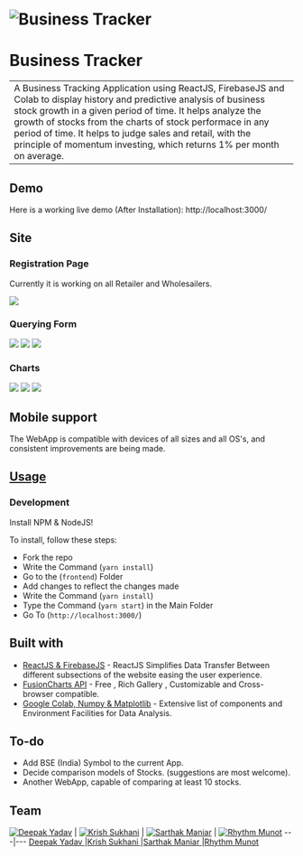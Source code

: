 # ![Business Tracker](https://github.com/vieee/spit_hackathon/blob/master/frontend/public/front.png)
# Business Tracker
<table>
<tr>
<td>
  A Business Tracking Application using ReactJS, FirebaseJS and Colab to display history and predictive analysis of business stock growth in a given period of time. It helps analyze the growth of stocks from the  charts of stock performace in any period of time. It helps to judge sales and retail, with the principle of momentum investing, which returns 1% per month on average.
</td>
</tr>
</table>


## Demo
Here is a working live demo (After Installation):  http://localhost:3000/


## Site

### Registration Page
Currently it is working on all Retailer and Wholesailers.

![](https://github.com/vieee/spit_hackathon/blob/master/frontend/public/register.png)

### Querying Form
![](https://github.com/vieee/spit_hackathon/blob/master/frontend/public/retailer.png)
![](https://github.com/vieee/spit_hackathon/blob/master/frontend/public/add_sales.png)
![](https://github.com/vieee/spit_hackathon/blob/master/frontend/public/add_buy.png)

### Charts
![](https://github.com/vieee/spit_hackathon/blob/master/frontend/public/diag_1.png)
![](https://github.com/vieee/spit_hackathon/blob/master/frontend/public/diag_2.png)
![](https://github.com/vieee/spit_hackathon/blob/master/frontend/public/diag_3.png)

## Mobile support
The WebApp is compatible with devices of all sizes and all OS's, and consistent improvements are being made.


## [Usage](https://iharsh234.github.io/WebApp/) 

### Development
Install NPM & NodeJS!

To install, follow these steps:

- Fork the repo
- Write the Command (`yarn install`)
- Go to the (`frontend`) Folder
- Add changes to reflect the changes made
- Write the Command (`yarn install`)
- Type the Command (`yarn start`) in the Main Folder 
- Go To (`http://localhost:3000/`)


## Built with 

- [ReactJS & FirebaseJS](http://www.w3schools.com/jquery/jquery_ref_ajax.asp) - ReactJS Simplifies Data Transfer Between different subsections of the website easing the user experience.
- [FusionCharts API](https://developers.google.com/chart/interactive/docs/quick_start) - Free , Rich Gallery , Customizable and Cross-browser compatible.
- [Google Colab, Numpy & Matplotlib](http://getbootstrap.com/) - Extensive list of components and Environment Facilities for Data Analysis.


## To-do
- Add BSE (India) Symbol to the current App.
- Decide comparison models of Stocks. (suggestions are most welcome).
- Another WebApp, capable of comparing at least 10 stocks.

## Team

[![Deepak Yadav](https://ui-avatars.com/api/?name=Deepak+Yadav)](https://github.com/vieee)  | [![Krish Sukhani](https://ui-avatars.com/api/?name=Krish+Sukhani)](https://github.com/KrishSukhani23/) | [![Sarthak Maniar](https://ui-avatars.com/api/?name=Sarthak+Maniar)](https://github.com/sarthakmaniar27) | [![Rhythm Munot](https://ui-avatars.com/api/?name=Rhythm+Munot)](https://github.com/rhythm-munot)
            ---|---
[Deepak Yadav ](https://github.com/vieee) |[Krish Sukhani ](https://github.com/KrishSukhani23) |[Sarthak Maniar ](https://github.com/sarthakmaniar27) |[Rhythm Munot](https://github.com/rhythm-munot)
